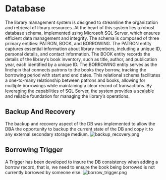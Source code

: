 # Database

The library management system is designed to streamline the organization and retrieval of library resources. 
At the heart of this system lies a robust database schema, implemented using Microsoft SQL Server, which ensures 
efficient data management and integrity. 
The schema is composed of three primary entities: PATRON, BOOK, and BORROWING. 
The PATRON entity captures essential information about library members, including a unique ID, personal details, 
and contact information. 
The BOOK entity records the details of the library’s book inventory, such as title, author, 
and publication year, each identified by a unique ID. The BORROWING entity serves as the linchpin 
that connects patrons to the books they borrow, tracking the borrowing period with start and end dates. 
This relational schema facilitates a one-to-many relationship between patrons and books, allowing for 
multiple borrowings while maintaining a clear record of transactions. 
By leveraging the capabilities of SQL Server, the system provides a scalable and reliable foundation for 
managing the library’s operations.

## Backup And Recovery
The backup and recovery aspect of the DB was implemented to allow the DBA the opportunity to backup
the current state of the DB and copy it to any external secondary storage medium.
![backup_recovery.png](backup_recovery.png)

## Borrowing Trigger
A Trigger has been developed to insure the DB consistency when adding a borrow
record, that is, we need to ensure the book being borrowed is not currently
borrowed by someone else.
![borrow_trigger.png](borrow_trigger.png)